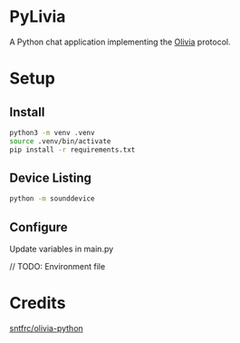 # PyLivia
A Python chat application implementing the [Olivia](https://en.wikipedia.org/wiki/Olivia_MFSK) protocol.

# Setup
## Install
```bash
python3 -m venv .venv
source .venv/bin/activate
pip install -r requirements.txt
```

## Device Listing
```bash
python -m sounddevice
```

## Configure
Update variables in main.py

// TODO: Environment file

# Credits
[sntfrc/olivia-python](https://github.com/sntfrc/olivia-python)